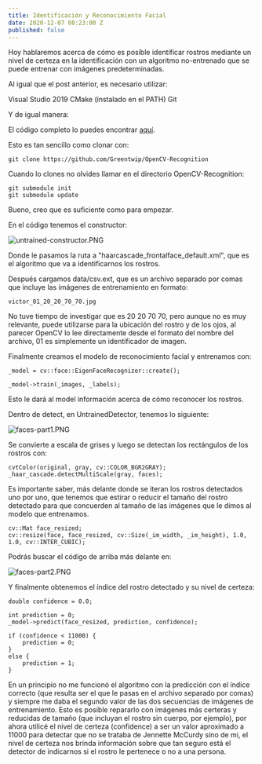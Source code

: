 ```yaml
---
title: Identificación y Reconocimiento Facial
date: 2020-12-07 08:23:00 Z
published: false
---
```


Hoy hablaremos acerca de cómo es posible identificar rostros mediante un nivel de certeza en la identificación con un algoritmo no-entrenado que se puede entrenar con imágenes predeterminadas.

Al igual que el post anterior, es necesario utilizar:

Visual Studio 2019
CMake (instalado en el PATH)
Git

Y de igual manera:

El código completo lo puedes encontrar [aquí](https://github.com/Greentwip/OpenCV-Recognition/).

Esto es tan sencillo como clonar con:

```
git clone https://github.com/Greentwip/OpenCV-Recognition
```

Cuando lo clones no olvides llamar en el directorio OpenCV-Recognition:

```
git submodule init
git submodule update
```

Bueno, creo que es suficiente como para empezar.

En el código tenemos el constructor:

![untrained-constructor.PNG](/uploads/untrained-constructor.PNG)

Donde le pasamos la ruta a "haarcascade_frontalface_default.xml", que es el algoritmo que va a identificarnos los rostros.

Después cargamos data/csv.ext, que es un archivo separado por comas que incluye las imágenes de entrenamiento en formato:

```
victor_01_20_20_70_70.jpg
```

No tuve tiempo de investigar que es 20 20 70 70, pero aunque no es muy relevante, puede utilizarse para la ubicación del rostro y de los ojos, al parecer OpenCV lo lee directamente desde el formato del nombre del archivo, 01 es simplemente un identificador de imagen.

Finalmente creamos el modelo de reconocimiento facial y entrenamos con:

```
_model = cv::face::EigenFaceRecognizer::create();

_model->train(_images, _labels);

```

Esto le dará al model información acerca de cómo reconocer los rostros.

Dentro de detect, en UntrainedDetector, tenemos lo siguiente:

![faces-part1.PNG](/uploads/faces-part1.PNG)

Se convierte a escala de grises y luego se detectan los rectángulos de los rostros con:

```
cvtColor(original, gray, cv::COLOR_BGR2GRAY);
_haar_cascade.detectMultiScale(gray, faces);
```

Es importante saber, más delante donde se iteran los rostros detectados uno por uno, que tenemos que estirar o reducir el tamaño del rostro detectado para que concuerden al tamaño de las imágenes que le dimos al modelo que entrenamos.

```
cv::Mat face_resized;
cv::resize(face, face_resized, cv::Size(_im_width, _im_height), 1.0, 1.0, cv::INTER_CUBIC);
```

Podrás buscar el código de arriba más delante en:

![faces-part2.PNG](/uploads/faces-part2.PNG)

Y finalmente obtenemos el índice del rostro detectado y su nivel de certeza:

```
double confidence = 0.0;

int prediction = 0;
_model->predict(face_resized, prediction, confidence);

if (confidence < 11000) {
	prediction = 0;
}
else {
	prediction = 1;
}
```

En un principio no me funcionó el algoritmo con la predicción con el índice correcto (que resulta ser el que le pasas en el archivo separado por comas) y siempre me daba el segundo valor de las dos secuencias de imágenes de entrenamiento. Esto es posible repararlo con imágenes más certeras y reducidas de tamaño (que incluyan el rostro sin cuerpo, por ejemplo), por ahora utilicé el nivel de certeza (confidence) a ser un valor aproximado a 11000 para detectar que no se trataba de Jennette McCurdy sino de mi, el nivel de certeza nos brinda información sobre que tan seguro está el detector de indicarnos si el rostro le pertenece o no a una persona.


